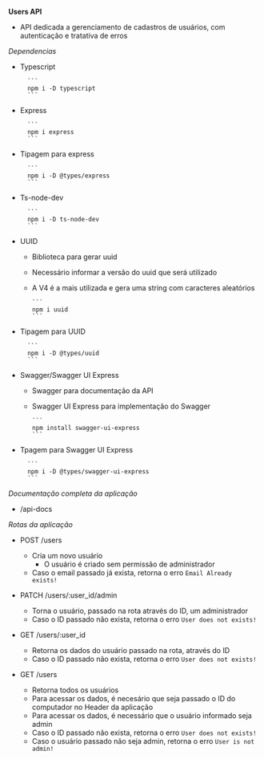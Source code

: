 **Users API**

- API dedicada a gerenciamento de cadastros de usuários, com autenticação e tratativa de erros

*Dependencias*
- Typescript

        ```
        npm i -D typescript
        ```

- Express

        ```
        npm i express
        ```

- Tipagem para express

        ```
        npm i -D @types/express
        ```
- Ts-node-dev

        ```
        npm i -D ts-node-dev
        ```

- UUID

  - Biblioteca para gerar uuid

  - Necessário informar a versão do uuid que será utilizado

  - A V4 é a mais utilizada e gera uma string com caracteres aleatórios

        ```
        npm i uuid
        ```

- Tipagem para UUID

        ```
        npm i -D @types/uuid
        ```

- Swagger/Swagger UI Express

  - Swagger para documentação da API
  
  - Swagger UI Express para implementação do Swagger

        ```
        npm install swagger-ui-express
        ```

- Tpagem para Swagger UI Express

        ```
        npm i -D @types/swagger-ui-express
        ```

*Documentação completa da aplicação*

- /api-docs

*Rotas da aplicação*

- POST /users
    - Cria um novo usuário
        - O usuário é criado sem permissão de administrador
    - Caso o email passado já exista, retorna o erro `Email Already exists!`

- PATCH /users/:user_id/admin
    - Torna o usuário, passado na rota através do ID, um administrador
    - Caso o ID passado não exista, retorna o erro `User does not exists!`

- GET /users/:user_id
    - Retorna os dados do usuário passado na rota, através do ID
    - Caso o ID passado não exista, retorna o erro `User does not exists!`

- GET /users
    - Retorna todos os usuários
    - Para acessar os dados, é necesário que seja passado o ID do computador no Header da aplicação
    - Para acessar os dados, é necessário que o usuário informado seja admin
    - Caso o ID passado não exista, retorna o erro `User does not exists!`
    - Caso o usuário passado não seja admin, retorna o erro `User is not admin!`
